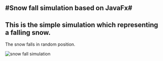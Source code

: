 #Snow fall simulation based on JavaFx#
----------
This is the simple simulation which representing a falling snow.
----------
The snow falls in random position.

![snow fall simulation](https://user-images.githubusercontent.com/73636880/141982738-2c477a3b-3d13-4b55-9066-02bbc66a2f8d.PNG)
